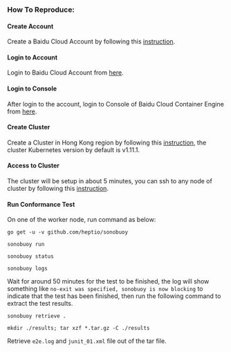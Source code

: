 ### How To Reproduce:

#### Create Account
Create a Baidu Cloud Account by following this [instruction](https://login.bce.baidu.com/reg.html?tpl=bceplat&from=portal).

#### Login to Account
Login to Baidu Cloud Account from [here](https://login.bce.baidu.com/).

#### Login to Console
After login to the account, login to Console of Baidu Cloud Container Engine from [here](https://console.bce.baidu.com/cce/#/cce/cluster/list).

#### Create Cluster
Create a Cluster in Hong Kong region by following this [instruction](https://cloud.baidu.com/doc/CCE/GettingStarted.html#.E5.88.9B.E5.BB.BA.E9.9B.86.E7.BE.A4), the cluster Kubernetes version by default is v1.11.1.

#### Access to Cluster
The cluster will be setup in about 5 minutes, you can ssh to any node of cluster by following this [instruction](https://cloud.baidu.com/doc/CCE/GettingStarted.html#.E6.89.A9.E5.AE.B9.E9.9B.86.E7.BE.A4).


#### Run Conformance Test
On one of the worker node, run command as below:

```
go get -u -v github.com/heptio/sonobuoy

sonobuoy run

sonobuoy status

sonobuoy logs

```

Wait for around 50 minutes for the test to be finished, the log will show something like `no-exit was specified, sonobuoy is now blocking` to indicate that the test has been finished, then run the following command to extract the test results.

```
sonobuoy retrieve .

mkdir ./results; tar xzf *.tar.gz -C ./results

```

Retrieve `e2e.log` and `junit_01.xml` file out of the tar file.

